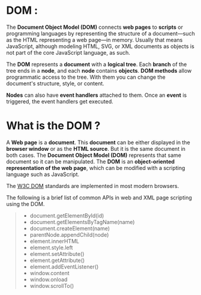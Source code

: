 # DOM :
The __Document Object Model (DOM)__ connects __web pages__ to __scripts__ or programming languages by representing the structure of a document—such as the HTML representing a web page—in memory. Usually that means JavaScript, although modeling HTML, SVG, or XML documents as objects is not part of the core JavaScript language, as such.

The __DOM__ represents a __document__ with a __logical tree__. Each __branch__ of the tree ends in a __node__, and each __node__ contains __objects__. __DOM methods__ allow programmatic access to the tree. With them you can change the document's structure, style, or content.

__Nodes__ can also have __event handlers__ attached to them. Once an __event__ is triggered, the event handlers get executed.

# What is the DOM ?
A __Web page__ is a __document__. This __document__ can be either displayed in the __browser window__ or as the __HTML source__. But it is the same document in both cases. The __Document Object Model (DOM)__ represents that same document so it can be manipulated. The __DOM__ is an __object-oriented representation of the web page__, which can be modified with a scripting language such as JavaScript.

The [W3C DOM](https://dom.spec.whatwg.org/) standards are implemented in most modern browsers.

The following is a brief list of common APIs in web and XML page scripting using the DOM.
> * document.getElementById(id)
> * document.getElementsByTagName(name)
> * document.createElement(name)
> * parentNode.appendChild(node)
> * element.innerHTML
> * element.style.left
> * element.setAttribute()
> * element.getAttribute()
> * element.addEventListener()
> * window.content
> * window.onload
> * window.scrollTo()
